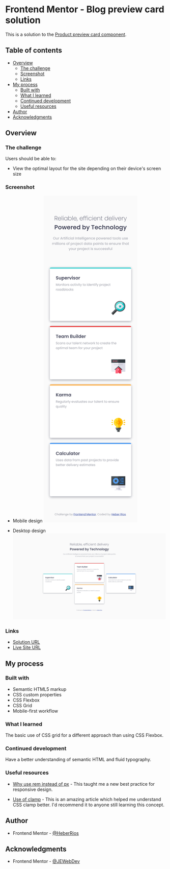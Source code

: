 # Frontend Mentor - Blog preview card solution

This is a solution to the [Product preview card component](https://www.frontendmentor.io/challenges/product-preview-card-component-GO7UmttRfa).

## Table of contents

-   [Overview](#overview)
    -   [The challenge](#the-challenge)
    -   [Screenshot](#screenshot)
    -   [Links](#links)
-   [My process](#my-process)
    -   [Built with](#built-with)
    -   [What I learned](#what-i-learned)
    -   [Continued development](#continued-development)
    -   [Useful resources](#useful-resources)
-   [Author](#author)
-   [Acknowledgments](#acknowledgments)

## Overview

### The challenge

Users should be able to:

-   View the optimal layout for the site depending on their device's screen size

### Screenshot

-   Mobile design
    ![](./images/screenshot-mobile.png)

-   Desktop design
    ![](./images/screenshot-desktop.png)

### Links

-   [Solution URL](https://www.frontendmentor.io/solutions/four-card-feature-section-AFVx6NRfSr)
-   [Live Site URL](https://heberrios.github.io/four-card-feature-section/)

## My process

### Built with

-   Semantic HTML5 markup
-   CSS custom properties
-   CSS Flexbox
-   CSS Grid
-   Mobile-first workflow

### What I learned

The basic use of CSS grid for a different approach than using CSS Flexbox.

### Continued development

Have a better understanding of semantic HTML and fluid typography.

### Useful resources

-   [Why use rem instead of px](https://www.youtube.com/watch?v=xCSw6bPXZks) - This taught me
    a new best practice for responsive design.

-   [Use of clamp](https://www.youtube.com/watch?v=erqRw3E-vn4&t=202s) - This is an amazing article which helped me understand CSS clamp better. I'd recommend it to anyone still learning this concept.

## Author

-   Frontend Mentor - [@HeberRios](https://www.frontendmentor.io/profile/HeberRios)

## Acknowledgments

-   Frontend Mentor - [@JEWebDev](https://www.frontendmentor.io/profile/JEWebDev)
